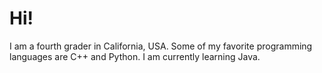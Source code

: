 # Hi!

I am a fourth grader in California, USA. Some of my favorite programming languages are C++ and Python. I am currently learning Java.
